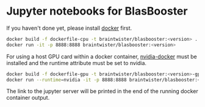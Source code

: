 # Jupyter notebooks for BlasBooster

If you haven't done yet, please install [docker](https://docs.docker.com/install/) first.

```bash
docker build -f dockerfile-cpu -t braintwister/blasbooster:<version> .
docker run -it -p 8888:8888 braintwister/blasbooster:<version>
```

For using a host GPU card within a docker container,
[nvidia-docker](https://github.com/NVIDIA/nvidia-docker) must be installed and
the runtime attribute must be set to nvidia. 

```bash
docker build -f dockerfile-gpu -t braintwister/blasbooster:<version>-gpu .
docker run --runtime=nvidia -it -p 8888:8888 braintwister/blasbooster:<version>-gpu
```

The link to the jupyter server will be printed in the end of the running docker
container output.  
